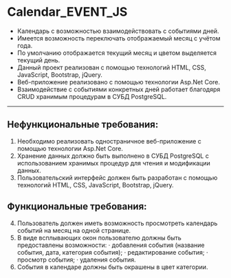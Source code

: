 # Calendar_EVENT_JS

* Календарь с возможностью взаимодействовать с событиями дней. 
* Имеется возможность переключать отображаемый месяц с учётом года.
* По умолчанию отображается текущий месяц и цветом выделяется текущий день.
* Данный проект реализован с помощью технологий HTML, CSS, JavaScript, Bootstrap, jQuery.
* Веб-приложение реализовано с помощью технологии Asp.Net Core.
* Взаимодействие с событиями конкретных дней работает благодяря CRUD хранимым процедурам в СУБД PostgreSQL.



-------------------------------------------------------------------------------------------------------------------------

 
## Нефункциональные требования:
1. Необходимо реализовать одностраничное веб-приложение с помощью технологии Asp.Net Core.
2. Хранение данных должно быть выполнено в СУБД PostgreSQL с использованием хранимых процедур для чтения и модификации данных.
3. Пользовательский интерфейс должен быть разработан с помощью технологий HTML, CSS, JavaScript, Bootstrap, jQuery.

## Функциональные требования:
4. Пользователь должен иметь возможность просмотреть календарь событий на месяц на одной странице.
5. В виде всплывающих окон пользователю должны быть предоставлены возможности:
·	добавления события (название события, дата, категория события);
·	редактирование события;
·	просмотр события;
·	удаления события.
6. События в календаре должны быть окрашены в цвет категории.
